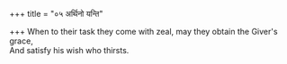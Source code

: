 +++
title = "०५ अर्थिनो यन्ति"

+++
When to their task they come with zeal, may they obtain the Giver's grace,  
     And satisfy his wish who thirsts.